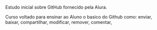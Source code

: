 Estudo inicial sobre GitHub fornecido pela Alura.

Curso voltado para ensinar ao Aluno o basico do Github como: enviar, baixar, compartilhar, modificar, remover, comentar, 
